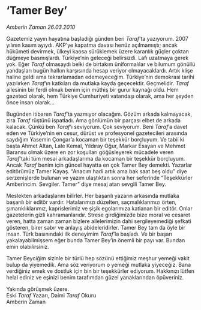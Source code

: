 # ‘Tamer Bey’

*Amberin Zaman 26.03.2010*

<div class="yazi"><p>Gazetemiz yayın hayatına başladığı günden beri <i>Taraf</i>’ta yazıyorum. 2007 yılının kasım ayıydı. AKP’ye kapatma davası henüz açılmamıştı; ancak hükümeti devirmek, ülkeyi kaosa sürüklemek üzere karanlık güçler çoktan düğmeye basmışlardı. Türkiye’nin geleceği belirsizdi. Lafı uzatmaya gerek yok. Eğer <i>Taraf</i> olmasaydı belki de birtakım üniformalılar ve bilumum gönüllü yandaşları bugün halkın karşısında hesap veriyor olmayacaklardı. Artık klişe haline geldi ama tekrarlamadan edemeyeceğim. Türkiye’nin demokrasi tarihi yazılırken <i>Taraf</i>’ın katkıları da mutlaka kayda geçecektir. Geçmelidir. <i>Taraf</i> ailesinin bir ferdi olmak benim için müthiş bir gurur kaynağı oldu. Hem gazeteci olarak, hem Türkiye Cumhuriyeti vatandaşı olarak, ama her şeyden önce insan olarak...</p>
<p>Bugünden itibaren <i>Taraf</i>’ta yazmıyor olacağım. Gözüm arkada kalmayacak, zira <i>Taraf</i> rüştünü ispatladı. Ama gönlümün bir parçası elbet de arkada kalacak. Çünkü ben <i>Taraf</i>’ı seviyorum. Çok seviyorum. Beni <i>Taraf</i>’a davet eden ve Türkiye’nin en cesur, dürüst ve profesyonel gazetecileri arasında saydığım Yasemin Çongar’a kocaman bir teşekkür borçluyum. Ve tabii ki başta Ahmet Altan, Lale Kemal, Yıldıray Oğur, Markar Esayan ve Mehmet Baransu olmak üzere en zor koşulları göğüsleyerek mücadele veren <i>Taraf</i>’taki tüm mesai arkadaşlarıma da kocaman bir teşekkür borçluyum. Ancak <i>Taraf</i> benim için güncel hayatta en çok Tamer Bey demekti. Yazarlar editörümüz Tamer Kayaş. “Anacım hadi artık ama bak saat beş oldu” diye serzenişlerde bulunan ve yazım ulaştıktan sonra her seferinde “Teşekkürler Amberincim. Sevgiler. Tamer” diye mesaj atan sevgili Tamer Bey.</p>
<p>Meslekten arkadaşlarım bilirler. Her başarılı yazarın arkasında mutlaka başarılı bir editör vardır. Hatalarımızı düzelten, saçmalıklarımızı örten, şımarıklıklarımız, kaprislerimiz ve şişik egolarımıza katlanan bir editör. Onlar gazetelerin gizli kahramanlarıdır. Strese girdiğimizde bize moral ve cesaret veren, hatta zaman zaman bizlere ailelerimizin dahi sergileyemediği şefkati gösteren, birer sabır ve anlayış abideleridirler. Tamer Bey tam da öyle bir insan. Türk basınındaki ilk deneyimim <i>Taraf</i>’la başladı. Ve bir başarı yakalayabilmişsem eğer bunda Tamer Bey’in önemli bir payı var. Bundan emin olabilirsiniz. </p>
<p>Tamer Beyciğim sizinle bir türlü hep sözünü ettiğimiz meşhur yemeği vakit bulup da yiyemedik. Ama söz veriyorum o yemeği mutlaka yiyeceğiz. Bana verdiğiniz emek ve dostluk için bin bir teşekkürler ediyorum. Hakkınızı lütfen helal ediniz ve eşinizi benim tarafımdan güzel yanaklarından öpüveriniz.</p>
<p>Yakında görüşmek üzere.<br/>Eski <i>Taraf</i> Yazarı, Daimi <i>Taraf</i> Okuru<br/>Amberin Zaman</p></div>
